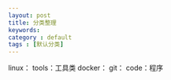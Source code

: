 ```yaml
---
layout: post
title: 分类整理
keywords: 
category : default
tags : [默认分类]
---
```

linux：
tools：工具类
docker：
git：
code：程序